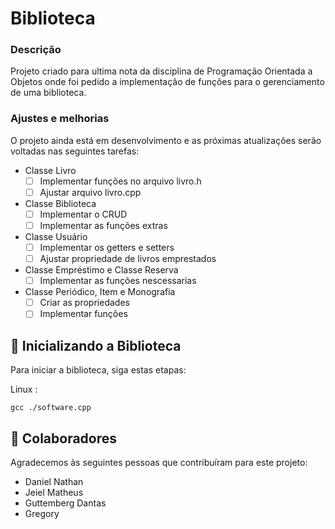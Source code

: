 # Biblioteca

### Descrição

Projeto criado para ultima nota da disciplina de Programação Orientada a Objetos onde foi pedido a implementação de funções para o gerenciamento de uma biblioteca.

### Ajustes e melhorias

O projeto ainda está em desenvolvimento e as próximas atualizações serão voltadas nas seguintes tarefas:

- Classe Livro
  - [ ] Implementar funções no arquivo livro.h
  - [ ] Ajustar arquivo livro.cpp
- Classe Biblioteca
  - [ ] Implementar o CRUD
  - [ ] Implementar as funções extras
- Classe Usuário
  - [ ] Implementar os getters e setters
  - [ ] Ajustar propriedade de livros emprestados
- Classe Empréstimo e Classe Reserva
  - [ ] Implementar as funções nescessarias
- Classe Periódico, Item e Monografia
  - [ ] Criar as propriedades
  - [ ] Implementar funções

## 🚀 Inicializando a Biblioteca

Para iniciar a biblioteca, siga estas etapas:

Linux :

```
gcc ./software.cpp
```

## 🤝 Colaboradores

Agradecemos às seguintes pessoas que contribuíram para este projeto:

- Daniel Nathan
- Jeiel Matheus
- Guttemberg Dantas
- Gregory
